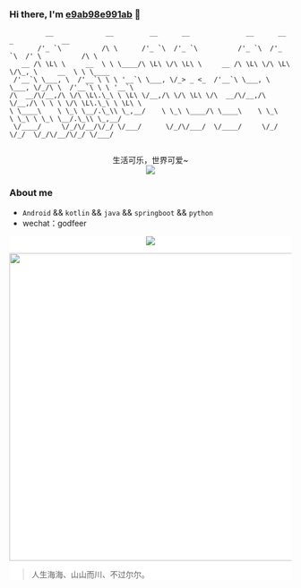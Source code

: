 ### Hi there, I'm [e9ab98e991ab](https://github.com/e9ab98e991ab/e9ab98e991ab) 👋


```text
         __             __         __      __              __      __      _            __        
       /'_ `\          /\ \      /'_ `\  /'_ `\          /'_ `\  /'_ `\  /' \          /\ \       
   __ /\ \L\ \     __  \ \ \____/\ \L\ \/\ \L\ \     __ /\ \L\ \/\ \L\ \/\_, \     __  \ \ \____  
 /'__`\ \___, \  /'__`\ \ \ '__`\ \___, \/_> _ <_  /'__`\ \___, \ \___, \/_/\ \  /'__`\ \ \ '__`\ 
/\  __/\/__,/\ \/\ \L\.\_\ \ \L\ \/__,/\ \/\ \L\ \/\  __/\/__,/\ \/__,/\ \ \ \ \/\ \L\.\_\ \ \L\ \
\ \____\    \ \_\ \__/.\_\\ \_,__/    \ \_\ \____/\ \____\    \ \_\   \ \_\ \ \_\ \__/.\_\\ \_,__/
 \/____/     \/_/\/__/\/_/ \/___/      \/_/\/___/  \/____/     \/_/    \/_/  \/_/\/__/\/_/ \/___/ 
  
```
 
<div align=center> 
         生活可乐，世界可爱~  </br>
         <img src="https://count.getloli.com/get/@e9ab98e991ab?theme=rule34"/>
</div>

### About me

- `Android` && `kotlin` && `java` && `springboot` && `python`
- wechat：godfeer 

<div style="background: white ">
<p align="center">
  <a href="https://github.com/qinci">
    <img src="https://github-readme-stats.vercel.app/api?username=e9ab98e991ab&hide=contribs&count_private=true&include_all_commits=true&show_icons=true&theme=vue" />
  </a>
</p> 
         
<div align=center><img src="https://github-readme-stats.vercel.app/api/top-langs/?username=e9ab98e991ab&layout=compact&hide_border=true&langs_count=8" width="550dp"/></div>

> 人生海海、山山而川、不过尔尔。

